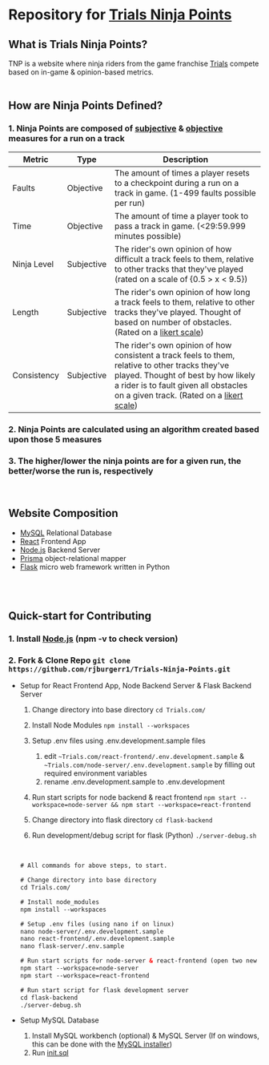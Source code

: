 # Repository for [Trials Ninja Points](https://trialsnp.netlify.app/ "Compete with other Riders now!")

## What is Trials Ninja Points?
TNP is a website where ninja riders from the game franchise [Trials](https://en.wikipedia.org/wiki/Trials_(series)) compete based on in-game & opinion-based metrics.
<br><br>
## How are Ninja Points Defined?


### 1. Ninja Points are composed of [subjective](https://www.vocabulary.com/dictionary/subjectivity) & [objective](https://www.vocabulary.com/dictionary/objectivity) measures for a run on a track



| Metric | Type | Description |
| --- | --- | --- |
| Faults  | Objective | The amount of times a player resets to a checkpoint during a run on a track in game. (1-499 faults possible per run) |
| Time | Objective | The amount of time a player took to pass a track in game. (<29:59.999 minutes possible) |
| Ninja Level | Subjective |  The rider's own opinion of how difficult a track feels to them, relative to other tracks that they've played (rated on a scale of {0.5 > x < 9.5}) | 
| Length | Subjective |  The rider's own opinion of how long a track feels to them, relative to other tracks they've played. Thought of based on number of obstacles. (Rated on a [likert scale](https://en.wikipedia.org/wiki/Likert_scale)) | 
| Consistency | Subjective | The rider's own opinion of how consistent a track feels to them, relative to other tracks they've played. Thought of best by how likely a rider is to fault given all obstacles on a given track.  (Rated on a [likert scale](https://en.wikipedia.org/wiki/Likert_scale)) |



### 2. Ninja Points are calculated using an algorithm created based upon those 5 measures
### 3. The higher/lower the ninja points are for a given run, the better/worse the run is, respectively 
     
<br>

## Website Composition
- [MySQL](https://www.mysql.com/) Relational Database
- [React](https://reactjs.org/) Frontend App
- [Node.js](https://nodejs.org/en/) Backend Server
- [Prisma](https://www.prisma.io/) object-relational mapper
- [Flask](https://flask.palletsprojects.com/en/2.1.x/) micro web framework written in Python

<br>

<br>

## Quick-start for Contributing
### 1. Install [Node.js](https://nodejs.org/en/download/) (npm -v to check version)
### 2. Fork & Clone Repo `git clone https://github.com/rjburgerr1/Trials-Ninja-Points.git`

 
  - Setup for React Frontend App, Node Backend Server & Flask Backend Server
      1. Change directory into base directory `cd Trials.com/`
      1. Install Node Modules `npm install --workspaces`
      1. Setup .env files using .env.development.sample files    
          1. edit `~Trials.com/react-frontend/.env.development.sample` & `~Trials.com/node-server/.env.development.sample` by filling out required environment variables
          1. rename .env.development.sample to .env.development
      
      
      1. Run start scripts for node backend & react frontend `npm start --workspace=node-server && npm start --workspace=react-frontend`
      
      1. Change directory into flask directory `cd flask-backend`
      1. Run development/debug script for flask (Python) `./server-debug.sh`
      
      <br>
      
      ```html
      # All commands for above steps, to start.
      
      # Change directory into base directory
      cd Trials.com/

      # Install node_modules
      npm install --workspaces

      # Setup .env files (using nano if on linux)
      nano node-server/.env.development.sample
      nano react-frontend/.env.development.sample
      nano flask-server/.env.sample

      # Run start scripts for node-server & react-frontend (open two new terminals for this)
      npm start --workspace=node-server
      npm start --workspace=react-frontend

      # Run start script for flask development server
      cd flask-backend
      ./server-debug.sh
      ```
    
  - Setup MySQL Database
    1. Install MySQL workbench (optional) & MySQL Server (If on windows, this can be done with the [MySQL installer](https://dev.mysql.com/downloads/installer/))
    2. Run [init.sql](https://github.com/rjburgerr1/Trials-Ninja-Points/blob/master/Trials.com/database/init.sql)
